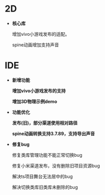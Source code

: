 # 2D

- **核心库**

  增加vivo小游戏发布的适配。

  spine动画增加支持声音

# IDE

- **新增功能**

  **增加vivo小游戏发布的支持**
  
  **增加3D物理示例demo**
  
- **功能优化**

  **发布(旧)，部分渠道使用相对路径**
  
  **spine动画转换支持3.7.89，支持导出声音**

- **修复bug**

  修复类库管理功能不能正常切换bug

  修复小米渠道发布，没有删除旧项目资源bug
  
  解决ts项目舞台无法居中的bug
  
  解决切换类库旧类库未删除的bug

  